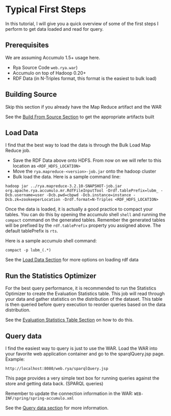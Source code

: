
<!--

[comment]: # Licensed to the Apache Software Foundation (ASF) under one
[comment]: # or more contributor license agreements.  See the NOTICE file
[comment]: # distributed with this work for additional information
[comment]: # regarding copyright ownership.  The ASF licenses this file
[comment]: # to you under the Apache License, Version 2.0 (the
[comment]: # "License"); you may not use this file except in compliance
[comment]: # with the License.  You may obtain a copy of the License at
[comment]: # 
[comment]: #   http://www.apache.org/licenses/LICENSE-2.0
[comment]: # 
[comment]: # Unless required by applicable law or agreed to in writing,
[comment]: # software distributed under the License is distributed on an
[comment]: # "AS IS" BASIS, WITHOUT WARRANTIES OR CONDITIONS OF ANY
[comment]: # KIND, either express or implied.  See the License for the
[comment]: # specific language governing permissions and limitations
[comment]: # under the License.

-->
# Typical First Steps

In this tutorial, I will give you a quick overview of some of the first steps I perform to get data loaded and read for query.

## Prerequisites

 We are assuming Accumulo 1.5+ usage here.

 * Rya Source Code `web.rya.war`)
 * Accumulo on top of Hadoop 0.20+
 * RDF Data (in N-Triples format, this format is the easiest to bulk load)

## Building Source

Skip this section if you already have the Map Reduce artifact and the WAR

See the [Build From Source Section](build-source.md) to get the appropriate artifacts built

## Load Data

I find that the best way to load the data is through the Bulk Load Map Reduce job.

* Save the RDF Data above onto HDFS. From now on we will refer to this location as `<RDF_HDFS_LOCATION>`
* Move the `rya.mapreduce-<version>-job.jar` onto the hadoop cluster
* Bulk load the data. Here is a sample command line:

```
hadoop jar ../rya.mapreduce-3.2.10-SNAPSHOT-job.jar org.apache.rya.accumulo.mr.RdfFileInputTool -Drdf.tablePrefix=lubm_ -Dcb.username=user -Dcb.pwd=cbpwd -Dcb.instance=instance -Dcb.zk=zookeeperLocation -Drdf.format=N-Triples <RDF_HDFS_LOCATION>
```

Once the data is loaded, it is actually a good practice to compact your tables. You can do this by opening the accumulo shell `shell` and running the `compact` command on the generated tables. Remember the generated tables will be prefixed by the `rdf.tablePrefix` property you assigned above. The default tablePrefix is `rts`.

Here is a sample accumulo shell command:

```
compact -p lubm_(.*)
```

See the [Load Data Section](loaddata.md) for more options on loading rdf data

## Run the Statistics Optimizer

For the best query performance, it is recommended to run the Statistics Optimizer to create the Evaluation Statistics table. This job will read through your data and gather statistics on the distribution of the dataset. This table is then queried before query execution to reorder queries based on the data distribution.

See the [Evaluation Statistics Table Section](eval.md) on how to do this.

## Query data

I find the easiest way to query is just to use the WAR. Load the WAR into your favorite web application container and go to the sparqlQuery.jsp page. Example:

```
http://localhost:8080/web.rya/sparqlQuery.jsp
```

This page provides a very simple text box for running queries against the store and getting data back. (SPARQL queries)

Remember to update the connection information in the WAR: `WEB-INF/spring/spring-accumulo.xml`

See the [Query data section](querydata.md) for more information.
